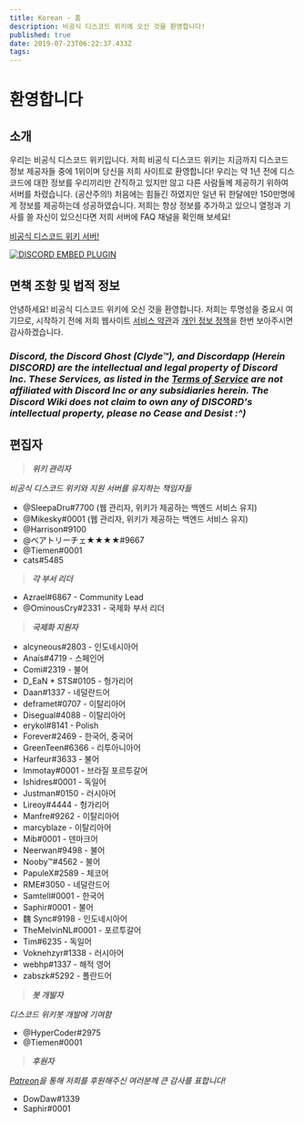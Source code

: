 ```yaml
---
title: Korean - 홈
description: 비공식 디스코드 위키에 오신 것을 환영합니다!
published: true
date: 2019-07-23T06:22:37.433Z
tags: 
---
```


# 환영합니다
## 소개

우리는 비공식 디스코드 위키입니다. 저희 비공식 디스코드 위키는 지금까지 디스코드 정보 제공자들 중에 1위이며 당신을 저희 사이트로 환영합니다! 우리는 약 1년 전에 디스코드에 대한 정보를 우리끼리만 간직하고 있지만 않고 다른 사람들께 제공하기 위하여 서버를 차렸습니다. (공산주의!) 처음에는 힘들긴 하였지만 일년 뒤 한달에만 150만명에게 정보를 제공하는데 성공하였습니다. 저희는 항상 정보를 추가하고 있으니 열정과 기사를 쓸 자신이 있으신다면 저희 서버에 FAQ 채널을 확인해 보세요!

[비공식 디스코드 위키 서버!](https://discord.gg/s26rr5f)

<a href="https://discord.gg/s26rr5f">![DISCORD EMBED PLUGIN](https://discordapp.com/api/guilds/367460196148183040/widget.png?style=banner2)</a>

## 면책 조항 및 법적 정보
안녕하세요! 비공식 디스코드 위키에 오신 것을 환영합니다. 저희는 투명성을 중요시 여기므로, 시작하기 전에 저희 웹사이트 [서비스 약관](/terms)과 [개인 정보 정책](/privacy)을 한번 보아주시면 감사하겠습니다.

### ***Discord, the Discord Ghost (Clyde™), and Discordapp (Herein DISCORD) are the intellectual and legal property of Discord Inc. These Services, as listed in the [Terms of Service](/terms) are not affiliated with Discord Inc or any subsidiaries herein. The Discord Wiki does not claim to own any of DISCORD's intellectual property, please no Cease and Desist :^)***

## 편집자
> ***위키 관리자***

*비공식 디스코드 위키와 지원 서버를 유지하는 책임자들*
* @SleepaDru#7700 (웹 관리자, 위키가 제공하는 백엔드 서비스 유지)
* @Mikesky#0001 (웹 관리자, 위키가 제공하는 백엔드 서비스 유지)
* @Harrison#9100
* @ベアトリーチェ★★★★#9667
* @Tiemen#0001
* cats#5485

>***각 부서 리더***

* Azrael#6867 - Community Lead
* @OminousCry#2331 - 국제화 부서 리더

> ***국제화 지원자***

* alcyneous#2803 - 인도네시아어
* Anaís#4719 - 스페인어
* Comi#2319 - 불어
* D_EaN * STS#0105 - 헝가리어
* Daan#1337 - 네덜란드어
* deframet#0707 - 이탈리아어
* Disegual#4088 - 이탈리아어
* erykol#8141 - Polish
* Forever#2469 - 한국어, 중국어
* GreenTeen#6366 - 리투아니아어
* Harfeur#3633 - 불어
* Immotay#0001 - 브라질 포르투갈어
* Ishidres#0001 - 독일어
* Justman#0150 - 러시아어
* Lireoy#4444 - 헝가리어
* Manfre#9262 - 이탈리아어
* marcyblaze - 이탈리아어
* Mib#0001 - 덴마크어
* Neerwan#9498 - 불어
* Nooby™#4562 - 불어
* PapuleX#2589 - 체코어
* RME#3050 - 네덜란드어
* Samtell#0001 - 한국어
* Saphir#0001 - 불어
* 魏 Sync#9198 - 인도네시아어
* TheMelvinNL#0001 - 포르투갈어
* Tim#6235 - 독일어
* Voknehzyr#1338 - 러시아어
* webhp#1337 - 해적 영어
* zabszk#5292 - 폴란드어


> ***봇 개발자***

*디스코드 위키봇 개발에 기여함*
* @HyperCoder#2975
* @Tiemen#0001

>***후원자***

*[Patreon](https://www.patreon.com/TheDiscordWiki)을 통해 저희를 후원해주신 여러분께 큰 감사를 표합니다!*

* DowDaw#1339
* Saphir#0001